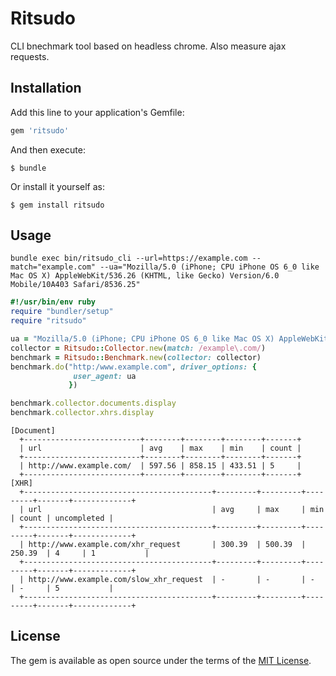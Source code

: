 # Ritsudo

CLI bnechmark tool based on headless chrome.
Also measure ajax requests.

## Installation

Add this line to your application's Gemfile:

```ruby
gem 'ritsudo'
```

And then execute:

    $ bundle

Or install it yourself as:

    $ gem install ritsudo

## Usage
```
bundle exec bin/ritsudo_cli --url=https://example.com --match="example.com" --ua="Mozilla/5.0 (iPhone; CPU iPhone OS 6_0 like Mac OS X) AppleWebKit/536.26 (KHTML, like Gecko) Version/6.0 Mobile/10A403 Safari/8536.25"
```


```ruby
#!/usr/bin/env ruby
require "bundler/setup"
require "ritsudo"

ua = "Mozilla/5.0 (iPhone; CPU iPhone OS 6_0 like Mac OS X) AppleWebKit/536.26 (KHTML, like Gecko) Version/6.0 Mobile/10A403 Safari/8536.25"
collector = Ritsudo::Collector.new(match: /example\.com/)
benchmark = Ritsudo::Benchmark.new(collector: collector)
benchmark.do("http:/www.example.com", driver_options: {
              user_agent: ua
             })

benchmark.collector.documents.display
benchmark.collector.xhrs.display
```

```
[Document]
  +--------------------------+--------+--------+--------+-------+
  | url                      | avg    | max    | min    | count |
  +--------------------------+--------+--------+--------+-------+
  | http://www.example.com/  | 597.56 | 858.15 | 433.51 | 5     |
  +--------------------------+--------+--------+--------+-------+
[XHR]
  +------------------------------------------+---------+---------+---------+-------+-------------+
  | url                                      | avg     | max     | min     | count | uncompleted |
  +------------------------------------------+---------+---------+---------+-------+-------------+
  | http://www.example.com/xhr_request       | 300.39  | 500.39  | 250.39  | 4     | 1           |
  +------------------------------------------+---------+---------+---------+-------+-------------+
  | http://www.example.com/slow_xhr_request  | -       | -       | -       | -     | 5           |
  +------------------------------------------+---------+---------+---------+-------+-------------+
```
## License

The gem is available as open source under the terms of the [MIT License](https://opensource.org/licenses/MIT).
